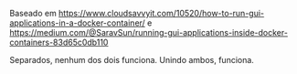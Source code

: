 Baseado em
https://www.cloudsavvyit.com/10520/how-to-run-gui-applications-in-a-docker-container/
e
https://medium.com/@SaravSun/running-gui-applications-inside-docker-containers-83d65c0db110

Separados, nenhum dos dois funciona. Unindo ambos, funciona.